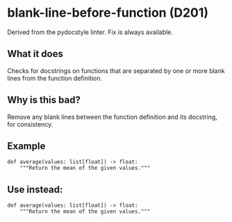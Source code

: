 # blank-line-before-function (D201)
Derived from the pydocstyle linter.
Fix is always available.
## What it does
Checks for docstrings on functions that are separated by one or more blank
lines from the function definition.
## Why is this bad?
Remove any blank lines between the function definition and its docstring,
for consistency.
## Example
```
def average(values: list[float]) -> float:
    """Return the mean of the given values."""
```
## Use instead:
```
def average(values: list[float]) -> float:
    """Return the mean of the given values."""
```